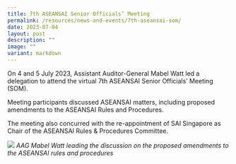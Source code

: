 ```yaml
---
title: 7th ASEANSAI Senior Officials’ Meeting
permalink: /resources/news-and-events/7th-aseansai-som/
date: 2023-07-04
layout: post
description: ""
image: ""
variant: markdown
---
```

On 4 and 5 July 2023, Assistant Auditor-General Mabel Watt led a delegation to attend the virtual 7th ASEANSAI Senior Officials’ Meeting (SOM). 

Meeting participants discussed ASEANSAI matters, including proposed amendments to the ASEANSAI Rules and Procedures. 

The meeting also concurred with the re-appointment of SAI Singapore as Chair of the ASEANSAI Rules & Procedures Committee.

![](/images/News%20&%20Events%20Photos/2023/aseansai_som2023.jpg)
*AAG Mabel Watt leading the discussion on the proposed amendments to the ASEANSAI rules and procedures*